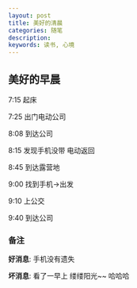 ```yaml
---
layout: post
title: 美好的清晨
categories: 随笔
description: 
keywords: 读书, 心境
---
```



## 美好的早晨

7:15 起床

7:25 出门电动公司

8:08 到达公司

8:15 发现手机没带 电动返回

8:45 到达露营地

9:00 找到手机->出发

9:10 上公交

9:40 到达公司


### 备注

**好消息**:
手机没有遗失

**坏消息**:
看了一早上 缕缕阳光~~
哈哈哈



